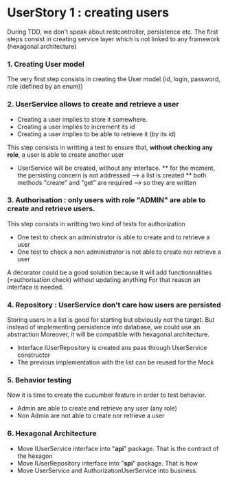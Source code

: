 # UserStory 1 : creating users

During TDD, we don't speak about restcontroller, persistence etc.
The first steps consist in creating  service layer which is not linked to any framework (hexagonal architecture)

### 1. Creating User model

The very first step consists in creating the User model {id, login, password, role (defined by an enum)}

### 2. UserService allows to create and retrieve a user

* Creating a user implies to store it somewhere.
* Creating a user implies to increment its id
* Creating a user implies to be able to retrieve it (by its id)

This step consists in writting a test to ensure that, **without checking any role**, a user is able to create another user
* UserService will be created, without any interface.
** for the moment, the persisting concern is not addressed --> a list is created
** both methods "create" and "get" are required --> so they are written

### 3. Authorisation : only users with role "ADMIN" are able to create and retrieve users.

This step consists in writting two kind of tests for authorization
* One test to check an administrator is able to create and to retrieve a user
* One test to check a non administrator is not able to create nor retrieve a user

A decorator could be a good solution because it will add functionnalities (=authorisation check) without updating anything
For that reason an interface is needed.

### 4. Repository : UserService don't care how users are persisted

Storing users in a list is good for starting but obviously not the target. But instead of implementing persistence into database, we could use an abstraction
Moreover, it will be compatible with hexagonal architecture.
* Interface IUserRepository is created ans pass through UserService constructor
* The previous implementation with the list can be reused for the Mock

### 5. Behavior testing

Now it is time to create the cucumber feature in order to test behavior.
* Admin are able to create and retrieve any user (any role)
* Non Admin are not able to create nor retrieve a user

### 6. Hexagonal Architecture

* Move IUserService interface into "**api**" package. That is the contract of the hexagon
* Move IUserRepository interface into "**spi**" package. That is how
* Move UserService and AuthorizationUserService into business.